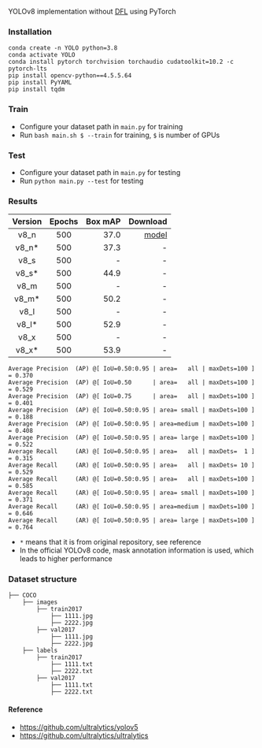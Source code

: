 YOLOv8 implementation without [DFL](https://ieeexplore.ieee.org/document/9792391) using PyTorch

### Installation

```
conda create -n YOLO python=3.8
conda activate YOLO
conda install pytorch torchvision torchaudio cudatoolkit=10.2 -c pytorch-lts
pip install opencv-python==4.5.5.64
pip install PyYAML
pip install tqdm
```

### Train

* Configure your dataset path in `main.py` for training
* Run `bash main.sh $ --train` for training, `$` is number of GPUs

### Test

* Configure your dataset path in `main.py` for testing
* Run `python main.py --test` for testing

### Results

| Version | Epochs | Box mAP |                   Download |
|:-------:|:------:|--------:|---------------------------:|
|  v8_n   |  500   |    37.0 | [model](./weights/best.pt) |
|  v8_n*  |  500   |    37.3 |                          - |
|  v8_s   |  500   |       - |                          - |
|  v8_s*  |  500   |    44.9 |                          - |
|  v8_m   |  500   |       - |                          - |
|  v8_m*  |  500   |    50.2 |                          - |
|  v8_l   |  500   |       - |                          - |
|  v8_l*  |  500   |    52.9 |                          - |
|  v8_x   |  500   |       - |                          - |
|  v8_x*  |  500   |    53.9 |                          - |

```
Average Precision  (AP) @[ IoU=0.50:0.95 | area=   all | maxDets=100 ] = 0.370
Average Precision  (AP) @[ IoU=0.50      | area=   all | maxDets=100 ] = 0.529
Average Precision  (AP) @[ IoU=0.75      | area=   all | maxDets=100 ] = 0.401
Average Precision  (AP) @[ IoU=0.50:0.95 | area= small | maxDets=100 ] = 0.188
Average Precision  (AP) @[ IoU=0.50:0.95 | area=medium | maxDets=100 ] = 0.408
Average Precision  (AP) @[ IoU=0.50:0.95 | area= large | maxDets=100 ] = 0.522
Average Recall     (AR) @[ IoU=0.50:0.95 | area=   all | maxDets=  1 ] = 0.315
Average Recall     (AR) @[ IoU=0.50:0.95 | area=   all | maxDets= 10 ] = 0.529
Average Recall     (AR) @[ IoU=0.50:0.95 | area=   all | maxDets=100 ] = 0.585
Average Recall     (AR) @[ IoU=0.50:0.95 | area= small | maxDets=100 ] = 0.371
Average Recall     (AR) @[ IoU=0.50:0.95 | area=medium | maxDets=100 ] = 0.646
Average Recall     (AR) @[ IoU=0.50:0.95 | area= large | maxDets=100 ] = 0.764
```

* `*` means that it is from original repository, see reference
* In the official YOLOv8 code, mask annotation information is used, which leads to higher performance

### Dataset structure

    ├── COCO 
        ├── images
            ├── train2017
                ├── 1111.jpg
                ├── 2222.jpg
            ├── val2017
                ├── 1111.jpg
                ├── 2222.jpg
        ├── labels
            ├── train2017
                ├── 1111.txt
                ├── 2222.txt
            ├── val2017
                ├── 1111.txt
                ├── 2222.txt

#### Reference

* https://github.com/ultralytics/yolov5
* https://github.com/ultralytics/ultralytics
